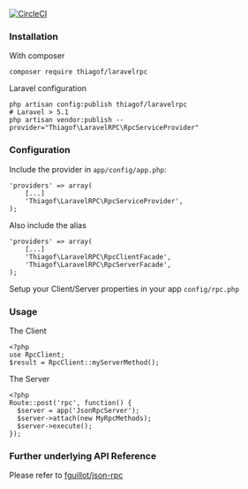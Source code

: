[![CircleCI](https://circleci.com/gh/thiagof/laravelrpc.svg?style=svg)](https://circleci.com/gh/thiagof/laravelrpc)

### Installation

With composer

    composer require thiagof/laravelrpc

Laravel configuration

    php artisan config:publish thiagof/laravelrpc
    # Laravel > 5.1
    php artisan vendor:publish --provider="Thiagof\LaravelRPC\RpcServiceProvider"



### Configuration

Include the provider in `app/config/app.php`:

    'providers' => array(
        [...]
        'Thiagof\LaravelRPC\RpcServiceProvider',
    );

Also include the alias

    'providers' => array(
        [...]
        'Thiagof\LaravelRPC\RpcClientFacade',
        'Thiagof\LaravelRPC\RpcServerFacade',
    );

Setup your Client/Server properties in your app `config/rpc.php`

### Usage

The Client

    <?php
    use RpcClient;
    $result = RpcClient::myServerMethod();

The Server
    
    <?php
    Route::post('rpc', function() {
      $server = app('JsonRpcServer');
      $server->attach(new MyRpcMethods);
      $server->execute();
    });


### Further underlying API Reference

Please refer to [fguillot/json-rpc](https://github.com/matasarei/json-rpc/tree/v1.0.3)
